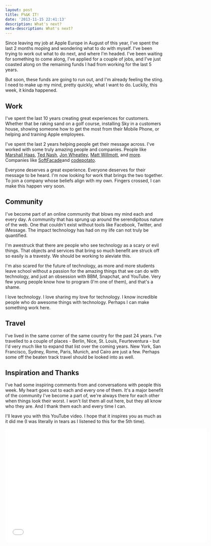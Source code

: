 ```yaml
---
layout: post
title: F%&K IT!
date: '2013-11-15 22:41:13'
description: What's next?
meta-description: What's next?
---
```


Since leaving my job at Apple Europe in August of this year, I've spent the last 2 months moping and wondering what to do with myself. I've been trying to work out what to do next, and where I'm headed. I've been waiting for something to come along, I've applied for a couple of jobs, and I've just coasted along on the remaining funds I had from working for the last 5 years. 

But soon, these funds are going to run out, and I'm already feeling the sting. I need to make up my mind, pretty quickly, what I want to do. Luckily, this week, it kinda happened. 

## Work
I've spent the last 10 years creating great experiences for customers. Whether that be raking sand on a golf course, installing Sky in a customers house, showing someone how to get the most from their Mobile Phone, or helping and training Apple employees. 

I've spent the last 2 years helping people get their message across. I've worked with some truly amazing people and companies. People like [Marshall Haas](http://marshallhaas.com), [Ted Nash](http://tednash.co.uk), [Jon Wheatley](http://jonw.com), [Matt Willmott](http://www.mattwillmott.co.uk), and [more](http://www.samhutchings.co/portfolio). Companies like [SoftFacade](http://www.softfacade.com)and [codepotato](http://codepotato.co.uk). 

Everyone deserves a great experience. Everyone deserves for their message to be heard. I'm now looking for work that brings the two together. To join a company whose beliefs align with my own. Fingers crossed, I can make this happen very soon. 

## Community
I've become part of an online community that blows my mind each and every day. A community that has sprung up around the serendipitous nature of the web. One that couldn't exist without tools like Facebook, Twitter, and iMessage. The impact technology has had on my life can not truly be quantified.

I'm awestruck that there are people who see technology as a scary or evil things. That objects and services that bring so much benefit are struck off so easily is a travesty. We should be working to aleviate this.

I'm also scared for the future of technology, as more and more students leave school without a passion for the amazing things that we can do with technology, and just an obsession with BBM, Snapchat, and YouTube. Very few young people know how to program (I'm one of them), and that's a shame.

I love technology. I love sharing my love for technology. I know incredible people who do awesome things with technology. Perhaps I can make something work here.

## Travel
I've lived in the same corner of the same country for the past 24 years. I've travelled to a couple of places - Berlin, Nice, St. Louis, Feurteventura - but I'd very much like to expand that list over the coming years. New York, San Francisco, Sydney, Rome, Paris, Munich, and Cairo are just a few. Perhaps some off the beaten track travel should be looked into as well.

## Inspiration and Thanks
I've had some inspiring comments from and conversations with people this week. My heart goes out to each and every one of them. It's a major benefit of the community I've become a part of, we're always there for each other when things look their worst. I won't list them all out here, but they all know who they are. And I thank them each and every time I can. 

I'll leave you with this YouTube video. I hope that it inspires you as much as it did me (I was literally in tears as I listened to this for the 5th time).

<iframe width="640" height="360" src="//www.youtube-nocookie.com/embed/45kNqUF6kC4" frameborder="0" allowfullscreen></iframe>
